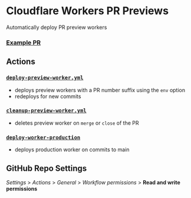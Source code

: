 # Cloudflare Workers PR Previews

Automatically deploy PR preview workers

### [Example PR](https://github.com/ajzbc/cloudflare-workers-pr-previews/pull/1)

## Actions

### [`deploy-preview-worker.yml`](https://github.com/ajzbc/cloudflare-workers-pr-previews/blob/main/.github/workflows/deploy-preview-worker.yml)

- deploys preview workers with a PR number suffix using the `env` option
- redeploys for new commits

### [`cleanup-preview-worker.yml`](https://github.com/ajzbc/cloudflare-workers-pr-previews/blob/main/.github/workflows/cleanup-worker-preview.yml)

- deletes preview worker on `merge` or `close` of the PR

### [`deploy-worker-production`](https://github.com/ajzbc/cloudflare-workers-pr-previews/blob/main/.github/workflows/deploy-worker-production.yml)

- deploys production worker on commits to main

## GitHub Repo Settings

_Settings_ > _Actions_ > _General_ > _Workflow permissions_ > **Read and write permissions**
